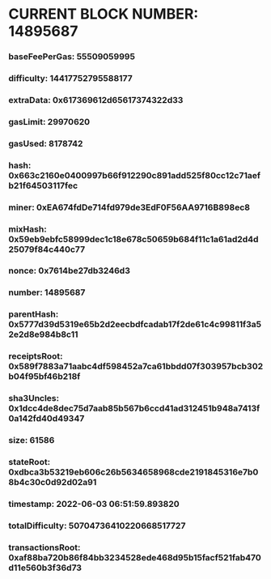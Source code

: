 # CURRENT BLOCK NUMBER: 14895687

### baseFeePerGas: 55509059995
### difficulty: 14417752795588177
### extraData: 0x617369612d65617374322d33
### gasLimit: 29970620
### gasUsed: 8178742
### hash: 0x663c2160e0400997b66f912290c891add525f80cc12c71aefb21f64503117fec
### miner: 0xEA674fdDe714fd979de3EdF0F56AA9716B898ec8
### mixHash: 0x59eb9ebfc58999dec1c18e678c50659b684f11c1a61ad2d4d25079f84c440c77
### nonce: 0x7614be27db3246d3
### number: 14895687
### parentHash: 0x5777d39d5319e65b2d2eecbdfcadab17f2de61c4c99811f3a52e2d8e984b8c11
### receiptsRoot: 0x589f7883a71aabc4df598452a7ca61bbdd07f303957bcb302b04f95bf46b218f
### sha3Uncles: 0x1dcc4de8dec75d7aab85b567b6ccd41ad312451b948a7413f0a142fd40d49347
### size: 61586
### stateRoot: 0xdbca3b53219eb606c26b5634658968cde2191845316e7b08b4c30c0d92d02a91
### timestamp: 2022-06-03 06:51:59.893820
### totalDifficulty: 50704736410220668517727
### transactionsRoot: 0xaf88ba720b86f84bb3234528ede468d95b15facf521fab470d11e560b3f36d73

